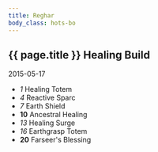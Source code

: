 ```yaml
---
title: Reghar
body_class: hots-bo
---
```


## {{ page.title }} Healing Build
2015-05-17

-   _1_  Healing Totem
-   _4_  Reactive Sparc
-   _7_  Earth Shield
- __10__ Ancestral Healing
-  _13_  Healing Surge
-  _16_  Earthgrasp Totem
- __20__ Farseer\'s Blessing

